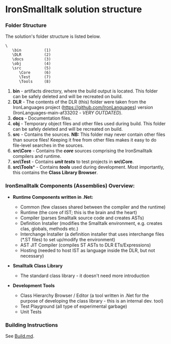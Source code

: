 
# IronSmalltalk solution structure #

### Folder Structure ###
The solution's folder structure is listed below.
``` 
\
   \bin          (1)
   \DLR          (2)
   \docs         (3)
   \obj          (4)
   \src          (5)
      \Core      (6)
      \Test      (7)
      \Tools     (8)
```

1. **bin** - artifacts directory, where the build output is located.
   This folder can be safely deleted and will be recreated on build.
2. **DLR** - The contents of the DLR (this) folder were taken from the 
   IronLanguages project (https://github.com/IronLanguages)
   version (IronLanguages-main-af33202 - _VERY OUTDATED_).
3. **docs** - Documentation files.
4. **obj** - Temporary object files and other files used during build.
   This folder can be safely deleted and will be recreated on build.
5. **src** - Contains the sources. 
   **NB:** This folder may never contain other files than source files! 
   Keeping it free from other files makes it easy to do file-level searches in the sources.
6. **src\Core** - Contains the ___core___ sources comprising the IronSmalltalk compilers and runtime.
7. **src\Test** - Contains ___unit tests___ to test projects in **src\Core**.
8. **src\Tools*** - Contains ___tools___ used during development. 
   Most importantly, this contains the **Class Library Browser**.

### IronSmalltalk Components (Assemblies) Overview: ###

* **Runtime Components written in .Net:**
	* Common (few classes shared between the compiler and the runtime)
	* Runtime (the core of IST; this is the brain and the heart)
	* Compiler (parses Smalltalk source code and creates ASTs)
	* Definition Installer (modifies the Smalltalk environment, e.g. creates clas, globals, methods etc.)
	* Interchange Installer (a definition installer that uses interchange files (*.ST files) to set up/modify the environment)
	* AST JIT Compiler (compiles ST ASTs to DLR ETs/Expressions)
	* Hosting (needed to host IST as language inside the DLR, but not necessary)

* **Smalltalk Class Library**
	* The standard class library - it doesn't need more introduction

* **Development Tools**
	* Class Hierarchy Browser / Editor (a tool written in .Net for the purpose of developing the class library - this is an internal dev. tool)
	* Test Playground (all type of experimental garbage)
	* Unit Tests

### Building Instructions ###
See [Build.md](Build.md).